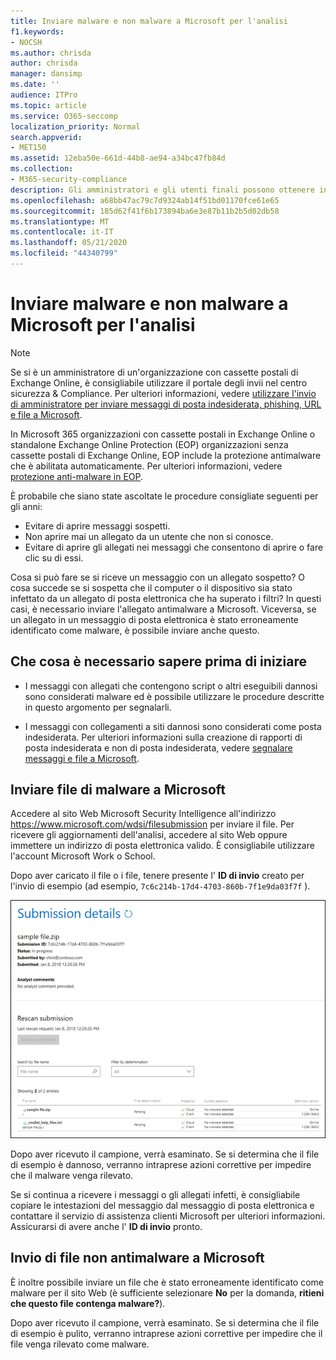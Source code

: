 ```yaml
---
title: Inviare malware e non malware a Microsoft per l'analisi
f1.keywords:
- NOCSH
ms.author: chrisda
author: chrisda
manager: dansimp
ms.date: ''
audience: ITPro
ms.topic: article
ms.service: O365-seccomp
localization_priority: Normal
search.appverid:
- MET150
ms.assetid: 12eba50e-661d-44b8-ae94-a34bc47fb84d
ms.collection:
- M365-security-compliance
description: Gli amministratori e gli utenti finali possono ottenere informazioni sull'invio di malware non rilevati o allegati di malware erroneamente identificati a Microsoft per l'analisi.
ms.openlocfilehash: a68bb47ac79c7d9324ab14f51bd01170fce61e65
ms.sourcegitcommit: 185d62f41f6b173894ba6e3e87b11b2b5d02db58
ms.translationtype: MT
ms.contentlocale: it-IT
ms.lasthandoff: 05/21/2020
ms.locfileid: "44340799"
---
```

# <a name="submit-malware-and-non-malware-to-microsoft-for-analysis"></a>Inviare malware e non malware a Microsoft per l'analisi

> [!NOTE]
> Se si è un amministratore di un'organizzazione con cassette postali di Exchange Online, è consigliabile utilizzare il portale degli invii nel centro sicurezza & Compliance. Per ulteriori informazioni, vedere [utilizzare l'invio di amministratore per inviare messaggi di posta indesiderata, phishing, URL e file a Microsoft](admin-submission.md).

In Microsoft 365 organizzazioni con cassette postali in Exchange Online o standalone Exchange Online Protection (EOP) organizzazioni senza cassette postali di Exchange Online, EOP include la protezione antimalware che è abilitata automaticamente. Per ulteriori informazioni, vedere [protezione anti-malware in EOP](anti-malware-protection.md).

È probabile che siano state ascoltate le procedure consigliate seguenti per gli anni:

- Evitare di aprire messaggi sospetti.
- Non aprire mai un allegato da un utente che non si conosce.
- Evitare di aprire gli allegati nei messaggi che consentono di aprire o fare clic su di essi.

Cosa si può fare se si riceve un messaggio con un allegato sospetto? O cosa succede se si sospetta che il computer o il dispositivo sia stato infettato da un allegato di posta elettronica che ha superato i filtri? In questi casi, è necessario inviare l'allegato antimalware a Microsoft. Viceversa, se un allegato in un messaggio di posta elettronica è stato erroneamente identificato come malware, è possibile inviare anche questo.

## <a name="what-do-you-need-to-know-before-you-begin"></a>Che cosa è necessario sapere prima di iniziare

- I messaggi con allegati che contengono script o altri eseguibili dannosi sono considerati malware ed è possibile utilizzare le procedure descritte in questo argomento per segnalarli.

- I messaggi con collegamenti a siti dannosi sono considerati come posta indesiderata. Per ulteriori informazioni sulla creazione di rapporti di posta indesiderata e non di posta indesiderata, vedere [segnalare messaggi e file a Microsoft](report-junk-email-messages-to-microsoft.md).

## <a name="submit-malware-files-to-microsoft"></a>Inviare file di malware a Microsoft

Accedere al sito Web Microsoft Security Intelligence all'indirizzo <https://www.microsoft.com/wdsi/filesubmission> per inviare il file. Per ricevere gli aggiornamenti dell'analisi, accedere al sito Web oppure immettere un indirizzo di posta elettronica valido. È consigliabile utilizzare l'account Microsoft Work o School.

Dopo aver caricato il file o i file, tenere presente l' **ID di invio** creato per l'invio di esempio (ad esempio, `7c6c214b-17d4-4703-860b-7f1e9da03f7f` ).

![Dettagli di invio nel sito Web di Windows Defender Security Intelligence](../../media/EOP-Malware-Protection-Center.png)

Dopo aver ricevuto il campione, verrà esaminato. Se si determina che il file di esempio è dannoso, verranno intraprese azioni correttive per impedire che il malware venga rilevato.

Se si continua a ricevere i messaggi o gli allegati infetti, è consigliabile copiare le intestazioni del messaggio dal messaggio di posta elettronica e contattare il servizio di assistenza clienti Microsoft per ulteriori informazioni. Assicurarsi di avere anche l' **ID di invio** pronto.

## <a name="submit-non-malware-files-to-microsoft"></a>Invio di file non antimalware a Microsoft

È inoltre possibile inviare un file che è stato erroneamente identificato come malware per il sito Web (è sufficiente selezionare **No** per la domanda, **ritieni che questo file contenga malware?**).

Dopo aver ricevuto il campione, verrà esaminato. Se si determina che il file di esempio è pulito, verranno intraprese azioni correttive per impedire che il file venga rilevato come malware.
